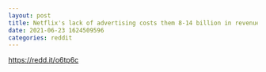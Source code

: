 ```yaml
--- 
layout: post 
title: Netflix's lack of advertising costs them 8-14 billion in revenue 
date: 2021-06-23 1624509596 
categories: reddit 
--- 
```

https://redd.it/o6tp6c